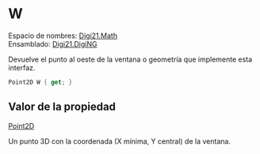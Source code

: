 # W

Espacio de nombres: [Digi21.Math](../../../)  
Ensamblado: [Digi21.DigiNG](../../../../)

Devuelve el punto al oeste de la ventana o geometría que implemente esta interfaz.

```csharp
Point2D W { get; }
```

## Valor de la propiedad

[Point2D](https://github.com/digi21/docs/tree/bc01fbb8f283bc40e48776a9f72a3e40db73b2a0/digi3d-net/programacion/.net/referencia/digi21.diging/digi21.math/Point2D.md)

Un punto 3D con la coordenada \(X mínima, Y central\) de la ventana.

